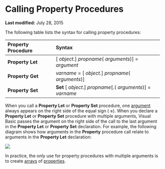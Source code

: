 
# Calling Property Procedures

 **Last modified:** July 28, 2015

The following table lists the syntax for calling property procedures:


|**Property Procedure**|**Syntax**|
|:-----|:-----|
| **Property Let**|[ _object_.] _propname_( _arguments_)] =  _argument_|
| **Property Get**| _varname_ = [ _object_.] _propname_( _arguments_)]|
| **Property Set**| **Set** [ _object_.] _propname_[.( _arguments_)] =  _varname_|
When you call a  **Property Let** or **Property Set** procedure, one [argument](b8bdf64f-5920-1ae9-16d0-b26d09524a30.md) always appears on the right side of the equal sign ( **=**).
When you declare a  **Property Let** or **Property Set** procedure with multiple arguments, Visual Basic passes the argument on the right side of the call to the last argument in the **Property Let** or **Property Set** declaration. For example, the following diagram shows how arguments in the **Property** procedure call relate to arguments in the **Property Let** declaration:

![](../images/abhlp002_ZA01201812.gif)


In practice, the only use for property procedures with multiple arguments is to create  [arrays](b8bdf64f-5920-1ae9-16d0-b26d09524a30.md) of [properties](b8bdf64f-5920-1ae9-16d0-b26d09524a30.md).
